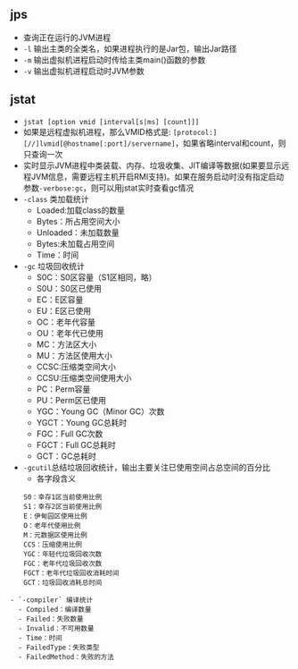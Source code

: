 ## jps
- 查询正在运行的JVM进程
- `-l` 输出主类的全类名，如果进程执行的是Jar包，输出Jar路径
- `-m` 输出虚拟机进程启动时传给主类main()函数的参数
- `-v` 输出虚拟机进程启动时JVM参数

## jstat
- `jstat [option vmid [interval[s|ms] [count]]]`
- 如果是远程虚拟机进程，那么VMID格式是: `[protocol:]    [//]lvmid[@hostname[:port]/servername]`，如果省略interval和count，则只查询一次
- 实时显示JVM进程中类装载、内存、垃圾收集、JIT编译等数据(如果要显示远程JVM信息，需要远程主机开启RMI支持)。如果在服务启动时没有指定启动参数`-verbose:gc`，则可以用jstat实时查看gc情况
- `-class` 类加载统计
  - Loaded:加载class的数量
  - Bytes：所占用空间大小
  - Unloaded：未加载数量
  - Bytes:未加载占用空间
  - Time：时间
- `-gc` 垃圾回收统计
  - S0C：S0区容量（S1区相同，略）
  - S0U：S0区已使用
  - EC：E区容量
  - EU：E区已使用
  - OC：老年代容量
  - OU：老年代已使用
  - MC：方法区大小
  - MU：方法区使用大小
  - CCSC:压缩类空间大小
  - CCSU:压缩类空间使用大小
  - PC：Perm容量
  - PU：Perm区已使用
  - YGC：Young GC（Minor GC）次数
  - YGCT：Young GC总耗时
  - FGC：Full GC次数
  - FGCT：Full GC总耗时
  - GCT：GC总耗时
- `-gcutil`总结垃圾回收统计，输出主要关注已使用空间占总空间的百分比
  - 各字段含义
  ```
  S0：幸存1区当前使用比例
  S1：幸存2区当前使用比例
  E：伊甸园区使用比例
  O：老年代使用比例
  M：元数据区使用比例
  CCS：压缩使用比例
  YGC：年轻代垃圾回收次数
  FGC：老年代垃圾回收次数
  FGCT：老年代垃圾回收消耗时间
  GCT：垃圾回收消耗总时间
```
- `-compiler` 编译统计
  - Compiled：编译数量
  - Failed：失败数量
  - Invalid：不可用数量
  - Time：时间
  - FailedType：失败类型
  - FailedMethod：失败的方法

